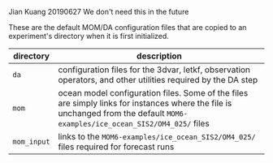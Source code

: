 Jian Kuang 20190627
We don't need this in the future

These are the default MOM/DA configuration files that are copied to an experiment's directory when it is first initialized.

| directory | description |
| ----------| ------------|
| `da` | configuration files for the 3dvar, letkf, observation operators, and other utilities required by the DA step|
| `mom`  | ocean model configuration files. Some of the files are simply links for instances where the file is unchanged from the default `MOM6-examples/ice_ocean_SIS2/OM4_025/` files |
| `mom_input` | links to the `MOM6-examples/ice_ocean_SIS2/OM4_025/` files required for forecast runs |
